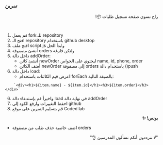<p dir="rtl">
<h3>تمرين </h3></p>


<p dir="rtl">
راح نسوي صفحة تسجيل طلبات 📦!</p>
<h1></h1>
<p dir="rtl">

1. قم بعمل fork للـ repository
2. افتح الـ repository باستخدام github desktop
3. افتح ملف script.js وابدأ الحل
3. أنشئ مصفوفة orders ولتكن فارغة
4. داخل دالة addOrder:
    - أنشئ كائن newOrder ليحتوي على الخواص  name, id, phone, order
    - أضف الكائن newOrder إلى مصفوفة orders باستخدام دالة ()push
5. داخل دالة load:
    - اعرض قيم الكائنات باستخدام forEach بالصيغة التالية:<br>
```
    `<div><h1>${item.name} - ${item.id}</h1><h3>${item.order}</h3></div>`
```
6. واخيراً قم بإستدعاء دالة load في نهاية دالة addOrder
7. احفظ التغييرات وارفع الكود إلى github
8. قم بتسليم التمرين على موقع Coded lab

<p dir="rtl">
<strong>بونص! ✨</strong></p>

- اضف خاصية حذف طلب من مصفوفة orders

<p dir="rtl">
"لا تترددون أنكم تسألون المدرسين 👌"
</p>
